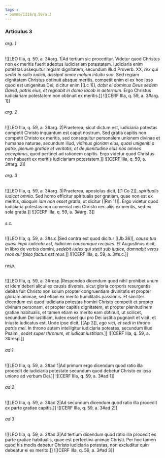 ```yaml
---
tags : 
- Summa/IIIa/q.59/a.3
---
```


### Articulus 3

###### arg. 1
![[LEO IIIa, q. 59, a. 3#arg. 1|Ad tertium sic proceditur. Videtur quod Christus non ex meritis fuerit adeptus iudiciariam potestatem. Iudiciaria enim potestas assequitur regiam dignitatem, secundum illud Proverb. XX, *rex qui sedet in solio iudicii, dissipat omne malum intuitu suo*. Sed regiam dignitatem Christus obtinuit absque meritis, competit enim ei ex hoc ipso quod est unigenitus Dei; dicitur enim [[Lc 1]], *dabit ei dominus Deus sedem David, patris eius, et regnabit in domo Iacob in aeternum*. Ergo Christus iudiciariam potestatem non obtinuit ex meritis.]]
![[CERF IIIa, q. 59, a. 3#arg. 1]]

###### arg. 2
![[LEO IIIa, q. 59, a. 3#arg. 2|Praeterea, sicut dictum est, iudiciaria potestas competit Christo inquantum est caput nostrum. Sed gratia capitis non competit Christo ex meritis, sed consequitur personalem unionem divinae et humanae naturae, secundum illud, *vidimus gloriam eius, quasi unigeniti a patre, plenum gratiae et veritatis, et de plenitudine eius nos omnes accepimus*, quod pertinet ad rationem capitis. Ergo videtur quod Christus non habuerit ex meritis iudiciariam potestatem.]]
![[CERF IIIa, q. 59, a. 3#arg. 2]]

###### arg. 3
![[LEO IIIa, q. 59, a. 3#arg. 3|Praeterea, apostolus dicit, [[1 Co 2]], *spiritualis iudicat omnia*. Sed homo efficitur spiritualis per gratiam, quae non est ex meritis, *alioquin iam non esset gratia*, ut dicitur [[Rm 11]]. Ergo videtur quod iudiciaria potestas non conveniat nec Christo nec aliis ex meritis, sed ex sola gratia.]]
![[CERF IIIa, q. 59, a. 3#arg. 3]]

###### s.c.
![[LEO IIIa, q. 59, a. 3#s.c.|Sed contra est quod dicitur [[Jb 36]], *causa tua quasi impii iudicata est, iudicium causamque recipies*. Et Augustinus dicit, in libro de verbis domini, *sedebit iudex qui stetit sub iudice, damnabit veros reos qui falso factus est reus*.]]
![[CERF IIIa, q. 59, a. 3#s.c.]]

###### resp.
![[LEO IIIa, q. 59, a. 3#resp.|Respondeo dicendum quod nihil prohibet unum et idem deberi alicui ex causis diversis, sicut gloria corporis resurgentis debita fuit Christo non solum propter congruentiam divinitatis et propter gloriam animae, sed etiam ex merito humilitatis passionis. Et similiter dicendum est quod iudiciaria potestas homini Christo competit et propter divinam personam, et propter capitis dignitatem, et propter plenitudinem gratiae habitualis, et tamen etiam ex merito eam obtinuit, ut scilicet, secundum Dei iustitiam, iudex esset qui pro Dei iustitia pugnavit et vicit, et iniuste iudicatus est. Unde ipse dicit, [[Ap 3]], *ego vici, et sedi in throno patris mei*. In throno autem intelligitur iudiciaria potestas, secundum illud Psalmi, *sedet super thronum, et iudicat iustitiam*.]]
![[CERF IIIa, q. 59, a. 3#resp.]]

###### ad 1
![[LEO IIIa, q. 59, a. 3#ad 1|Ad primum ergo dicendum quod ratio illa procedit de iudiciaria potestate secundum quod debetur Christo ex ipsa unione ad verbum Dei.]]
![[CERF IIIa, q. 59, a. 3#ad 1]]

###### ad 2
![[LEO IIIa, q. 59, a. 3#ad 2|Ad secundum dicendum quod ratio illa procedit ex parte gratiae capitis.]]
![[CERF IIIa, q. 59, a. 3#ad 2]]

###### ad 3
![[LEO IIIa, q. 59, a. 3#ad 3|Ad tertium dicendum quod ratio illa procedit ex parte gratiae habitualis, quae est perfectiva animae Christi. Per hoc tamen quod his modis debetur Christo iudiciaria potestas, non excluditur quin debeatur ei ex merito.]]
![[CERF IIIa, q. 59, a. 3#ad 3]]

